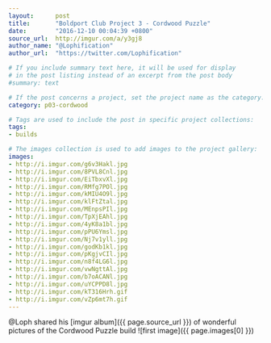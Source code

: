 ```yaml
---
layout:      post
title:       "Boldport Club Project 3 - Cordwood Puzzle"
date:        "2016-12-10 00:04:39 +0800"
source_url:  http://imgur.com/a/y3gj8
author_name: "@Lophification"
author_url:  "https://twitter.com/Lophification"

# If you include summary text here, it will be used for display
# in the post listing instead of an excerpt from the post body
#summary: text

# If the post concerns a project, set the project name as the category:
category: p03-cordwood

# Tags are used to include the post in specific project collections:
tags:
- builds

# The images collection is used to add images to the project gallery:
images:
- http://i.imgur.com/g6v3Hakl.jpg
- http://i.imgur.com/8PVL8Cnl.jpg
- http://i.imgur.com/EiTbxvXl.jpg
- http://i.imgur.com/RMfg7POl.jpg
- http://i.imgur.com/kMIU4O9l.jpg
- http://i.imgur.com/klFtZtal.jpg
- http://i.imgur.com/MEnpsPIl.jpg
- http://i.imgur.com/TpXjEAhl.jpg
- http://i.imgur.com/4yK8a1bl.jpg
- http://i.imgur.com/pPU6Ymsl.jpg
- http://i.imgur.com/Nj7v1yll.jpg
- http://i.imgur.com/godKb1kl.jpg
- http://i.imgur.com/pKgjvCIl.jpg
- http://i.imgur.com/n8f4LG6l.jpg
- http://i.imgur.com/vwNgttAl.jpg
- http://i.imgur.com/b7oACANl.jpg
- http://i.imgur.com/uYCPPD8l.jpg
- http://i.imgur.com/kT316Hrh.gif
- http://i.imgur.com/vZp6mt7h.gif
---
```


@Loph shared his [imgur album]({{ page.source_url }}) of wonderful pictures of the Cordwood Puzzle build
![first image]({{ page.images[0] }})
